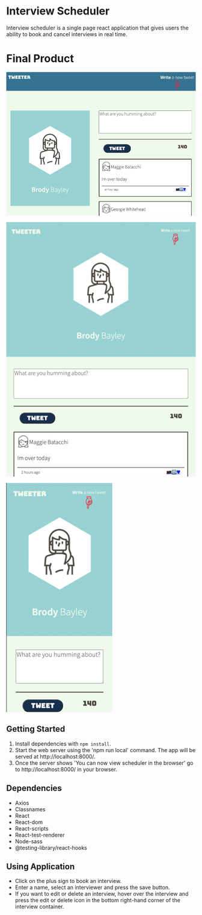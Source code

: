 # Interview Scheduler

Interview scheduler is a single page react application that gives users the ability to book and cancel interviews in real time.

# Final Product

!["Screenshot of main page"](https://github.com/brodybayley/tweeter/blob/master/docs/urls-webpage.png)

!["Screenshot of booking form"](https://github.com/brodybayley/tweeter/blob/master/docs/urls-tablet.png)

!["Screenshot of delete confirmation"](https://github.com/brodybayley/tweeter/blob/master/docs/urls-mobile.png)

## Getting Started

1. Install dependencies with `npm install`.
2. Start the web server using the 'npm run local' command. The app will be served at http://localhost:8000/.
3. Once the server shows 'You can now view scheduler in the browser' go to http://localhost:8000/ in your browser.

## Dependencies

- Axios
- Classnames
- React
- React-dom
- React-scripts
- React-test-renderer
- Node-sass
- @testing-library/react-hooks

## Using Application

- Click on the plus sign to book an interview.
- Enter a name, select an interviewer and press the save button.
- If you want to edit or delete an interview, hover over the interview and press the edit or delete icon in the bottom right-hand corner of the interview container.
